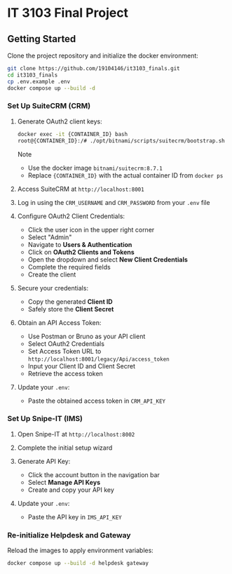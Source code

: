 # IT 3103 Final Project

## Getting Started

Clone the project repository and initialize the docker environment:

```sh
git clone https://github.com/19104146/it3103_finals.git
cd it3103_finals
cp .env.example .env
docker compose up --build -d
```

### Set Up SuiteCRM (CRM)

1. Generate OAuth2 client keys:
   ```sh
   docker exec -it {CONTAINER_ID} bash
   root@{CONTAINER_ID}:/# ./opt/bitnami/scripts/suitecrm/bootstrap.sh
   ```
   > [!NOTE]
   > - Use the docker image `bitnami/suitecrm:8.7.1`
   > - Replace `{CONTAINER_ID}` with the actual container ID from `docker ps`

2. Access SuiteCRM at `http://localhost:8001`

3. Log in using the `CRM_USERNAME` and `CRM_PASSWORD` from your `.env` file

4. Configure OAuth2 Client Credentials:
   - Click the user icon in the upper right corner
   - Select "Admin"
   - Navigate to **Users & Authentication**
   - Click on **OAuth2 Clients and Tokens**
   - Open the dropdown and select **New Client Credentials**
   - Complete the required fields
   - Create the client

5. Secure your credentials:
   - Copy the generated **Client ID**
   - Safely store the **Client Secret**

6. Obtain an API Access Token:
   - Use Postman or Bruno as your API client
   - Select OAuth2 Credentials
   - Set Access Token URL to `http://localhost:8001/legacy/Api/access_token`
   - Input your Client ID and Client Secret
   - Retrieve the access token

7. Update your `.env`:
   - Paste the obtained access token in `CRM_API_KEY`

### Set Up Snipe-IT (IMS)

1. Open Snipe-IT at `http://localhost:8002`

2. Complete the initial setup wizard

3. Generate API Key:
   - Click the account button in the navigation bar
   - Select **Manage API Keys**
   - Create and copy your API key

4. Update your `.env`:
   - Paste the API key in `IMS_API_KEY`

### Re-initialize Helpdesk and Gateway

Reload the images to apply environment variables:

```sh
docker compose up --build -d helpdesk gateway
```
